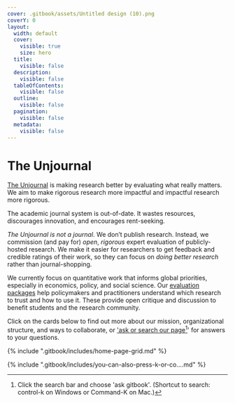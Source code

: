 ```yaml
---
cover: .gitbook/assets/Untitled design (10).png
coverY: 0
layout:
  width: default
  cover:
    visible: true
    size: hero
  title:
    visible: false
  description:
    visible: false
  tableOfContents:
    visible: false
  outline:
    visible: false
  pagination:
    visible: false
  metadata:
    visible: false
---
```


# The Unjournal

[The Unjournal](https://app.gitbook.com/o/-MfFk4CTSGwVOPkwnRgx/s/scEoiIiYYQByE1FaibWQ/) is making research better by evaluating what really matters. We aim to make rigorous research more impactful and impactful research more rigorous.

The academic journal system is out-of-date. It wastes resources, discourages innovation, and encourages rent-seeking.

_The Unjournal is not a journal_. We don’t publish research. Instead, we commission (and pay for) _open_, _rigorous_ expert evaluation of publicly-hosted research. We make it easier for researchers to get feedback and credible ratings of their work, so they can focus on _doing better research_ rather than journal-shopping.

We currently focus on quantitative work that informs global priorities, especially in economics, policy, and social science. Our [evaluation packages](https://unjournal.pubpub.org) help policymakers and practitioners understand which research to trust and how to use it. These provide open critique and discussion to benefit students and the research community.

Click on the cards below to find out more about our mission, organizational structure, and ways to collaborate, or ['ask or search our page](#user-content-fn-1)[^1]' for answers to your questions.

{% include ".gitbook/includes/home-page-grid.md" %}

{% include ".gitbook/includes/you-can-also-press-k-or-co....md" %}



[^1]: Click the search bar and choose 'ask gitbook'. (Shortcut to search: control-k on Windows or Command-K on Mac.)
